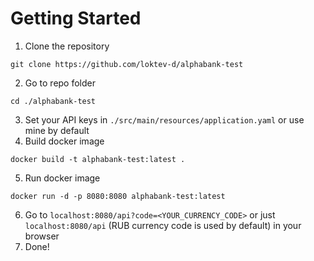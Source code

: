 # Getting Started

1. Clone the repository
```
git clone https://github.com/loktev-d/alphabank-test
 ```
2. Go to repo folder
```
cd ./alphabank-test
```
3. Set your API keys in `./src/main/resources/application.yaml` or use mine by default
4. Build docker image
```
docker build -t alphabank-test:latest .
```
5. Run docker image
```
docker run -d -p 8080:8080 alphabank-test:latest
```
6. Go to `localhost:8080/api?code=<YOUR_CURRENCY_CODE>` or just `localhost:8080/api` (RUB currency code is used by default) in your browser
7. Done!

